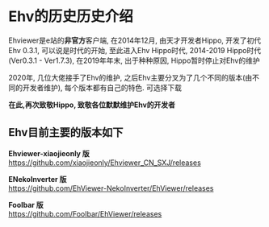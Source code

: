 # Ehv的历史历史介绍

Ehviewer是e站的**非官方**客户端, 在2014年12月, 由天才开发者Hippo, 开发了初代Ehv 0.3.1, 可以说是时代的开始, 至此进入Ehv Hippo时代, 2014-2019 Hippo时代 (Ver0.3.1 - Ver1.7.3), 在2019年年末, 出于种种原因, Hippo暂时停止对Ehv的维护

2020年, 几位大佬接手了Ehv的维护, 之后Ehv主要分叉为了几个不同的版本(由不同的开发者维护), 每个版本都有自己的特色. 可选择下载

**在此,再次致敬Hippo, 致敬各位默默维护Ehv的开发者**

Ehv目前主要的版本如下
------------

**Ehviewer-xiaojieonly 版**  
https://github.com/xiaojieonly/Ehviewer_CN_SXJ/releases

**ENekoInverter 版**  
https://github.com/EhViewer-NekoInverter/EhViewer/releases

**FooIbar 版**  
https://github.com/FooIbar/EhViewer/releases


